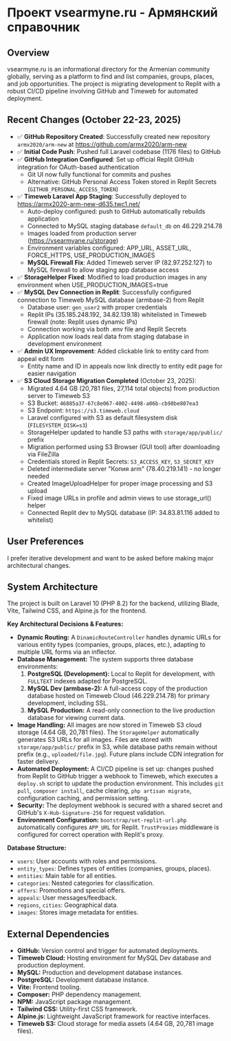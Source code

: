 # Проект vsearmyne.ru - Армянский справочник

## Overview
vsearmyne.ru is an informational directory for the Armenian community globally, serving as a platform to find and list companies, groups, places, and job opportunities. The project is migrating development to Replit with a robust CI/CD pipeline involving GitHub and Timeweb for automated deployment.

## Recent Changes (October 22-23, 2025)
- ✅ **GitHub Repository Created**: Successfully created new repository `armx2020/arm-new` at https://github.com/armx2020/arm-new
- ✅ **Initial Code Push**: Pushed full Laravel codebase (1176 files) to GitHub
- ✅ **GitHub Integration Configured**: Set up official Replit GitHub integration for OAuth-based authentication
  - Git UI now fully functional for commits and pushes
  - Alternative: GitHub Personal Access Token stored in Replit Secrets (`GITHUB_PERSONAL_ACCESS_TOKEN`)
- ✅ **Timeweb Laravel App Staging**: Successfully deployed to https://armx2020-arm-new-d635.twc1.net/
  - Auto-deploy configured: push to GitHub automatically rebuilds application
  - Connected to MySQL staging database `default_db` on 46.229.214.78
  - Images loaded from production server (https://vsearmyane.ru/storage)
  - Environment variables configured: APP_URL, ASSET_URL, FORCE_HTTPS, USE_PRODUCTION_IMAGES
  - **MySQL Firewall Fix**: Added Timeweb server IP (82.97.252.127) to MySQL firewall to allow staging app database access
- ✅ **StorageHelper Fixed**: Modified to load production images in any environment when USE_PRODUCTION_IMAGES=true
- ✅ **MySQL Dev Connection in Replit**: Successfully configured connection to Timeweb MySQL database (armbase-2) from Replit
  - Database user: `gen_user2` with proper credentials
  - Replit IPs (35.185.248.192, 34.82.139.18) whitelisted in Timeweb firewall (note: Replit uses dynamic IPs)
  - Connection working via both .env file and Replit Secrets
  - Application now loads real data from staging database in development environment
- ✅ **Admin UX Improvement**: Added clickable link to entity card from appeal edit form
  - Entity name and ID in appeals now link directly to entity edit page for easier navigation
- ✅ **S3 Cloud Storage Migration Completed** (October 23, 2025):
  - Migrated 4.64 GB (20,781 files, 27,114 total objects) from production server to Timeweb S3
  - S3 Bucket: `46885a37-67c8e067-4002-4498-a06b-cb98be807ea3`
  - S3 Endpoint: `https://s3.timeweb.cloud`
  - Laravel configured with S3 as default filesystem disk (`FILESYSTEM_DISK=s3`)
  - StorageHelper updated to handle S3 paths with `storage/app/public/` prefix
  - Migration performed using S3 Browser (GUI tool) after downloading via FileZilla
  - Credentials stored in Replit Secrets: `S3_ACCESS_KEY`, `S3_SECRET_KEY`
  - Deleted intermediate server "Копия arm" (78.40.219.141) - no longer needed
  - Created ImageUploadHelper for proper image processing and S3 upload
  - Fixed image URLs in profile and admin views to use storage_url() helper
  - Connected Replit dev to MySQL database (IP: 34.83.81.116 added to whitelist)

## User Preferences
I prefer iterative development and want to be asked before making major architectural changes.

## System Architecture
The project is built on Laravel 10 (PHP 8.2) for the backend, utilizing Blade, Vite, Tailwind CSS, and Alpine.js for the frontend.

**Key Architectural Decisions & Features:**
- **Dynamic Routing:** A `DinamicRouteController` handles dynamic URLs for various entity types (companies, groups, places, etc.), adapting to multiple URL forms via an inflector.
- **Database Management:** The system supports three database environments:
    1.  **PostgreSQL (Development):** Local to Replit for development, with `FULLTEXT` indexes adapted for PostgreSQL.
    2.  **MySQL Dev (armbase-2):** A full-access copy of the production database hosted on Timeweb Cloud (46.229.214.78) for primary development, including SSL.
    3.  **MySQL Production:** A read-only connection to the live production database for viewing current data.
- **Image Handling:** All images are now stored in Timeweb S3 cloud storage (4.64 GB, 20,781 files). The `StorageHelper` automatically generates S3 URLs for all images. Files are stored with `storage/app/public/` prefix in S3, while database paths remain without prefix (e.g., `uploaded/file.jpg`). Future plans include CDN integration for faster delivery.
- **Automated Deployment:** A CI/CD pipeline is set up: changes pushed from Replit to GitHub trigger a webhook to Timeweb, which executes a `deploy.sh` script to update the production environment. This includes `git pull`, `composer install`, cache clearing, `php artisan migrate`, configuration caching, and permission setting.
- **Security:** The deployment webhook is secured with a shared secret and GitHub's `X-Hub-Signature-256` for request validation.
- **Environment Configuration:** `bootstrap/set-replit-url.php` automatically configures `APP_URL` for Replit. `TrustProxies` middleware is configured for correct operation with Replit's proxy.

**Database Structure:**
-   `users`: User accounts with roles and permissions.
-   `entity_types`: Defines types of entities (companies, groups, places).
-   `entities`: Main table for all entities.
-   `categories`: Nested categories for classification.
-   `offers`: Promotions and special offers.
-   `appeals`: User messages/feedback.
-   `regions`, `cities`: Geographical data.
-   `images`: Stores image metadata for entities.

## External Dependencies
-   **GitHub:** Version control and trigger for automated deployments.
-   **Timeweb Cloud:** Hosting environment for MySQL Dev database and production deployment.
-   **MySQL:** Production and development database instances.
-   **PostgreSQL:** Development database instance.
-   **Vite:** Frontend tooling.
-   **Composer:** PHP dependency management.
-   **NPM:** JavaScript package management.
-   **Tailwind CSS:** Utility-first CSS framework.
-   **Alpine.js:** Lightweight JavaScript framework for reactive interfaces.
-   **Timeweb S3:** Cloud storage for media assets (4.64 GB, 20,781 image files).
